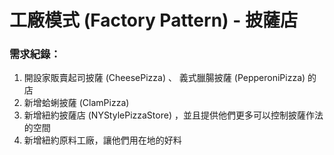 # **工廠模式 (Factory Pattern) - 披薩店**

### 需求紀錄：
1. 開設家販賣起司披薩 (CheesePizza) 、 義式臘腸披薩 (PepperoniPizza) 的店
2. 新增蛤蜊披薩 (ClamPizza)
3. 新增紐約披薩店 (NYStylePizzaStore) ，並且提供他們更多可以控制披薩作法的空間
4. 新增紐約原料工廠，讓他們用在地的好料